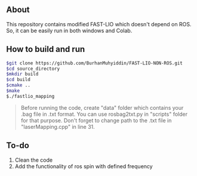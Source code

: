 ## About

This repository contains modified FAST-LIO which doesn't depend on ROS. So, it can be easily run in both windows and Colab.

## How to build and run
```sh
$git clone https://github.com/BurhanMuhyiddin/FAST-LIO-NON-ROS.git
$cd source_directory
$mkdir build
$cd build
$cmake ..
$make
$./fastlio_mapping
```
> Before running the code, create "data" folder which contains your .bag file in .txt format. 
> You can use rosbag2txt.py in "scripts" folder for that purpose. 
> Don't forget to change path to the .txt file in "laserMapping.cpp" in line 31.

## To-do
1. Clean the code
2. Add the functionality of ros spin with defined frequency
